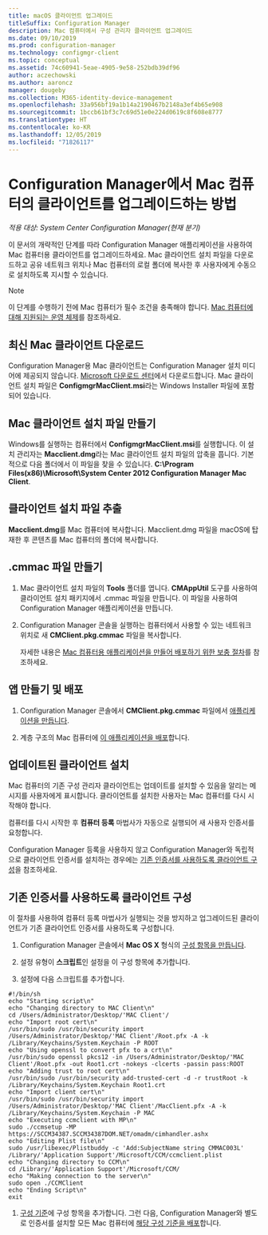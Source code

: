 ```yaml
---
title: macOS 클라이언트 업그레이드
titleSuffix: Configuration Manager
description: Mac 컴퓨터에서 구성 관리자 클라이언트 업그레이드
ms.date: 09/10/2019
ms.prod: configuration-manager
ms.technology: configmgr-client
ms.topic: conceptual
ms.assetid: 74c60941-5eae-4905-9e58-252bdb39df96
author: aczechowski
ms.author: aaroncz
manager: dougeby
ms.collection: M365-identity-device-management
ms.openlocfilehash: 33a956bf19a1b14a2190467b2148a3ef4b65e908
ms.sourcegitcommit: 1bccb61bf3c7c69d51e0e224d0619c8f608e8777
ms.translationtype: HT
ms.contentlocale: ko-KR
ms.lasthandoff: 12/05/2019
ms.locfileid: "71826117"
---
```

# <a name="how-to-upgrade-clients-on-mac-computers-in-configuration-manager"></a>Configuration Manager에서 Mac 컴퓨터의 클라이언트를 업그레이드하는 방법

*적용 대상: System Center Configuration Manager(현재 분기)*

이 문서의 개략적인 단계를 따라 Configuration Manager 애플리케이션을 사용하여 Mac 컴퓨터용 클라이언트를 업그레이드하세요. Mac 클라이언트 설치 파일을 다운로드하고 공유 네트워크 위치나 Mac 컴퓨터의 로컬 폴더에 복사한 후 사용자에게 수동으로 설치하도록 지시할 수 있습니다.  

> [!NOTE]  
> 이 단계를 수행하기 전에 Mac 컴퓨터가 필수 조건을 충족해야 합니다. [Mac 컴퓨터에 대해 지원되는 운영 체제](/sccm/core/plan-design/configs/supported-operating-systems-for-clients-and-devices#mac-computers)를 참조하세요.  

## <a name="download-the-latest-mac-client"></a>최신 Mac 클라이언트 다운로드

Configuration Manager용 Mac 클라이언트는 Configuration Manager 설치 미디어에 제공되지 않습니다. [Microsoft 다운로드 센터](https://www.microsoft.com/download/details.aspx?id=47719)에서 다운로드합니다. Mac 클라이언트 설치 파일은 **ConfigmgrMacClient.msi**라는 Windows Installer 파일에 포함되어 있습니다.  

## <a name="create-the-mac-client-installation-file"></a>Mac 클라이언트 설치 파일 만들기

Windows를 실행하는 컴퓨터에서 **ConfigmgrMacClient.msi**를 실행합니다. 이 설치 관리자는 **Macclient.dmg**라는 Mac 클라이언트 설치 파일의 압축을 풉니다. 기본적으로 다음 폴더에서 이 파일을 찾을 수 있습니다. **C:\Program Files(x86)\Microsoft\System Center 2012 Configuration Manager Mac Client**.  

## <a name="extract-the-client-installation-files"></a>클라이언트 설치 파일 추출

**Macclient.dmg**를 Mac 컴퓨터에 복사합니다. Macclient.dmg 파일을 macOS에 탑재한 후 콘텐츠를 Mac 컴퓨터의 폴더에 복사합니다.  

## <a name="create-a-cmmac-file"></a>.cmmac 파일 만들기

1. Mac 클라이언트 설치 파일의 **Tools** 폴더를 엽니다. **CMAppUtil** 도구를 사용하여 클라이언트 설치 패키지에서 .cmmac 파일을 만듭니다. 이 파일을 사용하여 Configuration Manager 애플리케이션을 만듭니다.  

2. Configuration Manager 콘솔을 실행하는 컴퓨터에서 사용할 수 있는 네트워크 위치로 새 **CMClient.pkg.cmmac** 파일을 복사합니다.  

    자세한 내용은 [Mac 컴퓨터용 애플리케이션을 만들어 배포하기 위한 보충 절차](/sccm/apps/get-started/creating-mac-computer-applications#supplemental-procedures-to-create-and-deploy-applications-for-mac-computers)를 참조하세요.  

## <a name="create-and-deploy-the-app"></a>앱 만들기 및 배포

1. Configuration Manager 콘솔에서 **CMClient.pkg.cmmac** 파일에서 [애플리케이션을 만듭니다](/sccm/apps/get-started/creating-mac-computer-applications).  

2. 계층 구조의 Mac 컴퓨터에 [이 애플리케이션을 배포](/sccm/apps/deploy-use/deploy-applications)합니다.  

## <a name="install-the-updated-client"></a>업데이트된 클라이언트 설치

Mac 컴퓨터의 기존 구성 관리자 클라이언트는 업데이트를 설치할 수 있음을 알리는 메시지를 사용자에게 표시합니다. 클라이언트를 설치한 사용자는 Mac 컴퓨터를 다시 시작해야 합니다.  

컴퓨터를 다시 시작한 후 **컴퓨터 등록** 마법사가 자동으로 실행되어 새 사용자 인증서를 요청합니다.

Configuration Manager 등록을 사용하지 않고 Configuration Manager와 독립적으로 클라이언트 인증서를 설치하는 경우에는 [기존 인증서를 사용하도록 클라이언트 구성](#BKMK_UpgradingClient_MachineEnrollment)을 참조하세요.  

## <a name="BKMK_UpgradingClient_MachineEnrollment"></a> 기존 인증서를 사용하도록 클라이언트 구성

이 절차를 사용하여 컴퓨터 등록 마법사가 실행되는 것을 방지하고 업그레이드된 클라이언트가 기존 클라이언트 인증서를 사용하도록 구성합니다.  

1. Configuration Manager 콘솔에서 **Mac OS X** 형식의 [구성 항목을 만듭니다](/sccm/compliance/deploy-use/create-configuration-items-for-mac-os-x-devices-managed-with-the-client).  

1. 설정 유형이 **스크립트**인 설정을 이 구성 항목에 추가합니다.  

1. 설정에 다음 스크립트를 추가합니다.  

  ``` Shell
  #!/bin/sh  
  echo "Starting script\n"  
  echo "Changing directory to MAC Client\n"  
  cd /Users/Administrator/Desktop/'MAC Client'/  
  echo "Import root cert\n"  
  /usr/bin/sudo /usr/bin/security import /Users/Administrator/Desktop/'MAC Client'/Root.pfx -A -k /Library/Keychains/System.Keychain -P ROOT  
  echo "Using openssl to convert pfx to a crt\n"  
  /usr/bin/sudo openssl pkcs12 -in /Users/Administrator/Desktop/'MAC Client'/Root.pfx -out Root1.crt -nokeys -clcerts -passin pass:ROOT  
  echo "Adding trust to root cert\n"  
  /usr/bin/sudo /usr/bin/security add-trusted-cert -d -r trustRoot -k /Library/Keychains/System.Keychain Root1.crt  
  echo "Import client cert\n"  
  /usr/bin/sudo /usr/bin/security import /Users/Administrator/Desktop/'MAC Client'/MacClient.pfx -A -k /Library/Keychains/System.Keychain -P MAC  
  echo "Executing ccmclient with MP\n"  
  sudo ./ccmsetup -MP https://SCCM34387.SCCM34387DOM.NET/omadm/cimhandler.ashx  
  echo "Editing Plist file\n"  
  sudo /usr/libexec/Plistbuddy -c 'Add:SubjectName string CMMAC003L' /Library/'Application Support'/Microsoft/CCM/ccmclient.plist  
  echo "Changing directory to CCM\n"  
  cd /Library/'Application Support'/Microsoft/CCM/  
  echo "Making connection to the server\n"  
  sudo open ./CCMClient  
  echo "Ending Script\n"  
  exit  
  ```  

1. [구성 기준](/sccm/compliance/deploy-use/create-configuration-baselines)에 구성 항목을 추가합니다. 그런 다음, Configuration Manager와 별도로 인증서를 설치할 모든 Mac 컴퓨터에 [해당 구성 기준을 배포](/sccm/compliance/deploy-use/deploy-configuration-baselines)합니다.  

